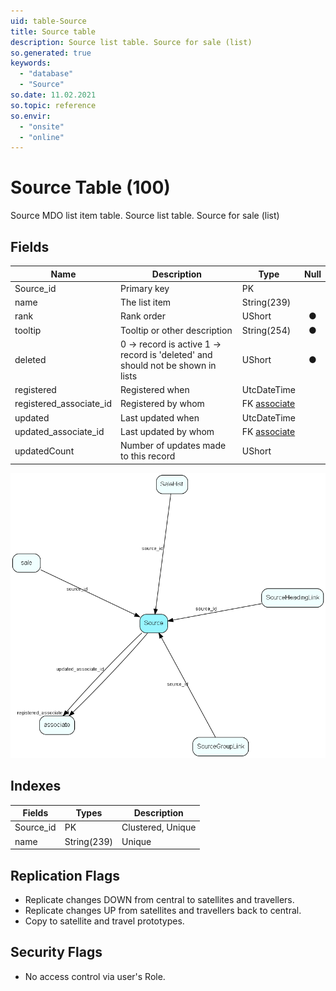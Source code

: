 ```yaml
---
uid: table-Source
title: Source table
description: Source list table. Source for sale (list)
so.generated: true
keywords:
  - "database"
  - "Source"
so.date: 11.02.2021
so.topic: reference
so.envir:
  - "onsite"
  - "online"
---
```


# Source Table (100)

Source MDO list item table.
Source list table. Source for sale (list)

## Fields

| Name | Description | Type | Null |
|------|-------------|------|:----:|
|Source\_id|Primary key|PK| |
|name|The list item|String(239)| |
|rank|Rank order|UShort|&#x25CF;|
|tooltip|Tooltip or other description|String(254)|&#x25CF;|
|deleted|0 -&gt; record is active 1 -&gt; record is &apos;deleted&apos; and should not be shown in lists|UShort|&#x25CF;|
|registered|Registered when|UtcDateTime| |
|registered\_associate\_id|Registered by whom|FK [associate](associate.md)| |
|updated|Last updated when|UtcDateTime| |
|updated\_associate\_id|Last updated by whom|FK [associate](associate.md)| |
|updatedCount|Number of updates made to this record|UShort| |


![Source table relationship diagram](./media/Source.png)

## Indexes

| Fields | Types | Description |
|--------|-------|-------------|
|Source\_id |PK |Clustered, Unique |
|name |String(239) |Unique |

## Replication Flags

* Replicate changes DOWN from central to satellites and travellers.
* Replicate changes UP from satellites and travellers back to central.
* Copy to satellite and travel prototypes.

## Security Flags

* No access control via user's Role.

